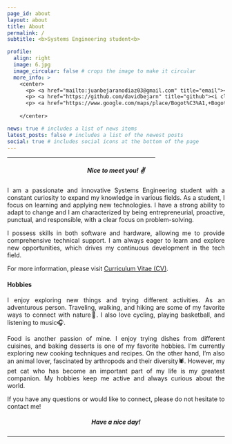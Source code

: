 ```yaml
---
page_id: about
layout: about
title: About
permalink: /
subtitle: <b>Systems Engineering student<b>

profile:
  align: right
  image: 6.jpg
  image_circular: false # crops the image to make it circular
  more_info: > 
    <center>
      <p> <a href="mailto:juanbejaranodiaz03@gmail.com" title="email"><i class="fa-solid fa-envelope"></i></a> <a href="mailto:juanbejaranodiaz03@gmail.com">juanbejaranodiaz03@gmail.com</a></p>
      <p> <a href="https://github.com/davidbejarn" title="github"><i class="fa-solid fa-house"></i></a> <a href="https://github.com/davidbejarn">github.com/davidbejarn</a></p>
      <p> <a href="https://www.google.com/maps/place/Bogot%C3%A1,+Bogota/@4.6825472,-74.0982784,13z/data=!4m6!3m5!1s0x8e3f9bfd2da6cb29:0x239d635520a33914!8m2!3d4.7109886!4d-74.072092!16zL20vMDFkenlj?entry=ttu" title="email"><i class="fa-solid fa-location-dot"></i></a> Bogotá D.C., Colombia</p> <br>
      
    </center>

news: true # includes a list of news items
latest_posts: false # includes a list of the newest posts
social: true # includes social icons at the bottom of the page
---
```


<hr style="width:68%;text-align:left;margin-left:0"> 

<div style="text-align: justify"> 

<h5 align="center"><b>Nice to meet you! ✌️ </b> </h5> 

<p>I am a passionate and innovative Systems Engineering student with a constant curiosity to expand my knowledge in various fields. As a student, I focus on learning and applying new technologies. I have a strong ability to adapt to change and I am characterized by being entrepreneurial, proactive, punctual, and responsible, with a clear focus on problem-solving.

I possess skills in both software and hardware, allowing me to provide comprehensive technical support. I am always eager to learn and explore new opportunities, which drives my continuous development in the tech field.</p>

<p> For more information, please visit <a href="/cv">Curriculum Vitae (CV)</a>.</p>

<h4>Hobbies</h4>

<p>I enjoy exploring new things and trying different activities. As an adventurous person. Traveling, walking, and hiking are some of my favorite ways to connect with nature🌳. I also love cycling, playing basketball, and listening to music🎧.</p>

<p>Food is another passion of mine. I enjoy trying dishes from different cuisines, and baking desserts is one of my favorite hobbies. I’m currently exploring new cooking techniques and recipes. On the other hand, I’m also an animal lover, fascinated by arthropods and their diversity🕷. However, my pet cat who has become an important part of my life is my greatest companion. My hobbies keep me active and always curious about the world.

</p>

<p>If you have any questions or would like to connect, please do not hesitate to contact me!</p>


  
<h5 align="center"> Have a nice day! </h5>
<hr style="border: 0; border-top: 1px solid white;">
